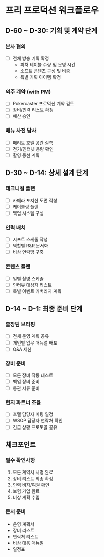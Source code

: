 # 프리 프로덕션 워크플로우

## D-60 ~ D-30: 기획 및 계약 단계

### 본사 협의
- [ ] 전체 방송 기획 확정
  - 피처 테이블 수량 및 운영 시간
  - 소프트 콘텐츠 구성 및 비중
  - 특별 기획 아이템 확정

### 외주 계약 (with PM)
- [ ] Pokercaster 프로덕션 계약 검토
- [ ] 장비/인력 리스트 확정
- [ ] 예산 승인

### 베뉴 사전 답사
- [ ] 메리트 호텔 공간 실측
- [ ] 전기/인터넷 용량 확인
- [ ] 촬영 동선 계획

## D-30 ~ D-14: 상세 설계 단계

### 테크니컬 플랜
- [ ] 카메라 포지션 도면 작성
- [ ] 케이블링 플랜
- [ ] 백업 시스템 구성

### 인력 배치
- [ ] 시프트 스케줄 작성
- [ ] 역할별 R&R 문서화
- [ ] 비상 연락망 구축

### 콘텐츠 플랜
- [ ] 일별 촬영 스케줄
- [ ] 인터뷰 대상자 리스트
- [ ] 특별 이벤트 커버리지 계획

## D-14 ~ D-1: 최종 준비 단계

### 출장팀 브리핑
- [ ] 전체 운영 계획 공유
- [ ] 개인별 업무 매뉴얼 배포
- [ ] Q&A 세션

### 장비 준비
- [ ] 모든 장비 작동 테스트
- [ ] 백업 장비 준비
- [ ] 통관 서류 준비

### 현지 파트너 조율
- [ ] 호텔 담당자 미팅 일정
- [ ] WSOP 담당자 연락처 확인
- [ ] 긴급 상황 프로토콜 공유

## 체크포인트

### 필수 확인사항
1. 모든 계약서 서명 완료
2. 장비 리스트 최종 확정
3. 인력 비자/여권 확인
4. 보험 가입 완료
5. 비상 계획 수립

### 문서 준비
- 운영 계획서
- 장비 리스트
- 연락처 리스트
- 비상 대응 매뉴얼
- 일정표
